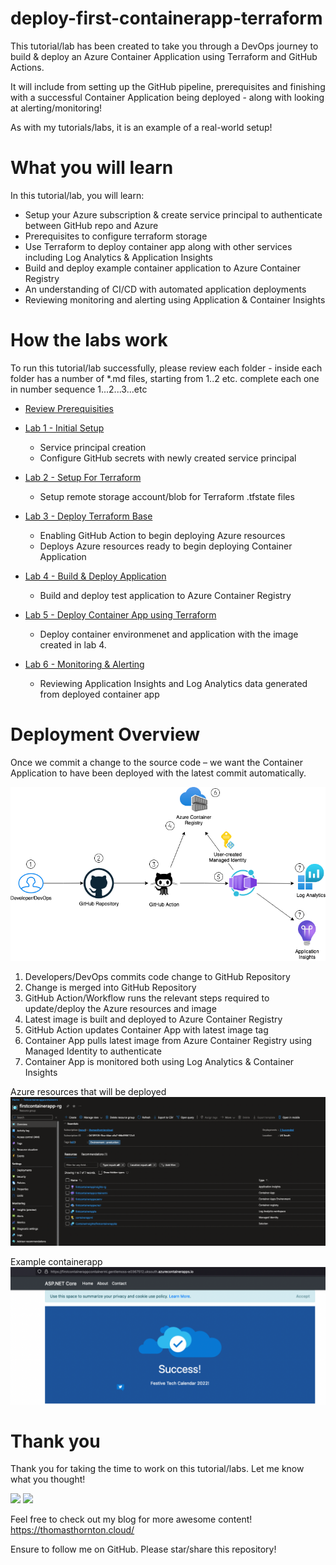 # deploy-first-containerapp-terraform

This tutorial/lab has been created to take you through a DevOps journey to build & deploy an Azure Container Application using Terraform and GitHub Actions. 

It will include from setting up the GitHub pipeline, prerequisites and finishing with a successful Container Application being deployed - along with looking at alerting/monitoring!

As with my tutorials/labs, it is an example of a real-world setup!

# What you will learn

In this tutorial/lab, you will learn:
- Setup your Azure subscription & create service principal to authenticate between GitHub repo and Azure
- Prerequisites to configure terraform storage
- Use Terraform to deploy container app along with other services including Log Analytics & Application Insights
- Build and deploy example container application to Azure Container Registry
- An understanding of CI/CD with automated application deployments
- Reviewing monitoring and alerting using Application & Container Insights

# How the labs work

To run this tutorial/lab successfully, please review each folder - inside each folder has a number of *.md files, starting from 1..2 etc. complete each one in number sequence 1...2...3...etc

- [Review Prerequisities](https://github.com/thomast1906/deploy-first-containerapp-terraform/prerequisites.md)

- [Lab 1 - Initial Setup](https://github.com/thomast1906/deploy-first-containerapp-terraform/tree/main/1-setup)
    - Service principal creation
    - Configure GitHub secrets with newly created service principal

- [Lab 2 - Setup For Terraform](https://github.com/thomast1906/deploy-first-containerapp-terraform/tree/main/2-setup-terraform)
    - Setup remote storage account/blob for Terraform .tfstate files

- [Lab 3 - Deploy Terraform Base](https://github.com/thomast1906/deploy-first-containerapp-terraform/tree/main/3-deploy-terraform-base)
    - Enabling GitHub Action to begin deploying Azure resources
    - Deploys Azure resources ready to begin deploying Container Application

- [Lab 4 - Build & Deploy Application](https://github.com/thomast1906/deploy-first-containerapp-terraform/tree/main/4-Build-deploy-application-to-ACR)
    - Build and deploy test application to Azure Container Registry

- [Lab 5 - Deploy Container App using Terraform](https://github.com/thomast1906/deploy-first-containerapp-terraform/tree/main/5-deploy-containerapp-terraform)
    - Deploy container environmenet and application with the image created in lab 4.

- [Lab 6 - Monitoring & Alerting](https://github.com/thomast1906/deploy-first-containerapp-terraform/tree/main/6-monitoring-and-alerting)
    - Reviewing Application Insights and Log Analytics data generated from deployed container app

# Deployment Overview
Once we commit a change to the source code – we want the Container Application to have been deployed with the latest commit automatically.

![](drawio/drawing.png)

1. Developers/DevOps commits code change to GitHub Repository
2. Change is merged into GitHub Repository
3. GitHub Action/Workflow runs the relevant steps required to update/deploy the Azure resources and image
4. Latest image is built and deployed to Azure Container Registry
5. GitHub Action updates Container App with latest image tag
6. Container App pulls latest image from Azure Container Registry using Managed Identity to authenticate
7. Container App is monitored both using Log Analytics & Container Insights

Azure resources that will be deployed 
![](5-deploy-containerapp-terraform/images/azure-portal-resources.png)

Example containerapp
![](6-monitoring-and-alerting/images/screenshot-container-app.png)

# Thank you
Thank you for taking the time to work on this tutorial/labs. Let me know what you thought!

<a href= "https://twitter.com/tamstar1234"><img src="https://img.icons8.com/nolan/50/twitter.png"/></a>
<a href= "https://www.linkedin.com/in/thomas-thornton-21a86b75/"><img src="https://img.icons8.com/nolan/50/linkedin.png"/></a>

Feel free to check out my blog for more awesome content!
https://thomasthornton.cloud/ 

Ensure to follow me on GitHub. Please star/share this repository!
